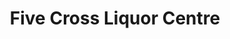 ---
title: "Five Cross Liquor Centre"
url: /hamilton/five-cross-liquor-centre/
shop: Spirituosen
---